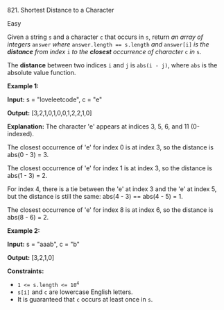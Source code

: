 821\. Shortest Distance to a Character

Easy

Given a string `s` and a character `c` that occurs in `s`, return _an array of integers_ `answer` _where_ `answer.length == s.length` _and_ `answer[i]` _is the **distance** from index_ `i` _to the **closest** occurrence of character_ `c` _in_ `s`.

The **distance** between two indices `i` and `j` is `abs(i - j)`, where `abs` is the absolute value function.

**Example 1:**

**Input:** s = "loveleetcode", c = "e"

**Output:** [3,2,1,0,1,0,0,1,2,2,1,0]

**Explanation:** The character 'e' appears at indices 3, 5, 6, and 11 (0-indexed).

The closest occurrence of 'e' for index 0 is at index 3, so the distance is abs(0 - 3) = 3.

The closest occurrence of 'e' for index 1 is at index 3, so the distance is abs(1 - 3) = 2.

For index 4, there is a tie between the 'e' at index 3 and the 'e' at index 5, but the distance is still the same: abs(4 - 3) == abs(4 - 5) = 1.

The closest occurrence of 'e' for index 8 is at index 6, so the distance is abs(8 - 6) = 2.

**Example 2:**

**Input:** s = "aaab", c = "b"

**Output:** [3,2,1,0]

**Constraints:**

*   <code>1 <= s.length <= 10<sup>4</sup></code>
*   `s[i]` and `c` are lowercase English letters.
*   It is guaranteed that `c` occurs at least once in `s`.